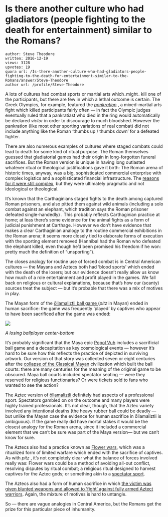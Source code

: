 # Is there another culture who had gladiators (people fighting to the death for entertainment) similar to the Romans?

	author: Steve Theodore
	written: 2016-12-19
	views: 3128
	upvotes: 19
	quora url: /Is-there-another-culture-who-had-gladiators-people-fighting-to-the-death-for-entertainment-similar-to-the-Romans/answer/Steve-Theodore
	author url: /profile/Steve-Theodore


A lots of cultures had combat sports or martial arts which_might_  kill one of the participants, but there are few in which a lethal outcome is certain. The Greek Olympics, for example, featured the _[pankration](http://ancientolympics.arts.kuleuven.be/eng/TC007cEN.html)_ , a mixed-martial arts fight which killed participants fairly often — in fact the Olympic judges eventually ruled that a pankratiast who died in the ring would automatically be declared _victor_ in order to discourage to much bloodshed. However the pankration (like most other sporting variations of real combat) did not include anything like the Roman ‘thumbs up / thumbs down’ for a defeated fighter.

There are also numerous examples of cultures where staged combats could lead to death for some kind of ritual purpose. The Roman themselves guessed that gladiatorial games had their origin in long-forgotten funeral sacrifices. But the Roman version is unique in having long outlasted whatever ritual or theological justifications gave it birth: The Roman arena of historic times, anyway, was a big, sophisticated commercial enterprise with complex logistics and a sophisticated financial infrastructure. The [reasons for it were still complex](https://www.quora.com/Why-were-the-games-important-to-the-power-of-the-emperor), but they were ultimately pragmatic and not ideological or theological.

It’s known that the Carthaginians staged fights to the death among captured Roman prisoners, and also pitted them against wild animals (including a solo combat against an elephant, which tradition says the Roman prisoner defeated single-handedly) . This probably reflects Carthaginian practice at home; at leas there’s some evidence for the animal fights as a form of judicial punishment at Carthage. However we don’t have evidence that makes a clear Carthaginian analogy to the routine commercial exhibitions in the Roman arena; it seems more closely tied to elaborate forms of execution with the sporting element removed (Hannibal had the Roman who defeated the elephant killed, even though he’d been promised his freedom if he won: pretty much the definition of “unsporting”).

The closes analogy for routine use of forced combat is in Central American cultures — the Mayans and Aztecs both had ‘blood sports’ which ended with the death of the losers; but our evidence doesn’t really allow us know how much of a role entertainment and profit played in the games. We fall back on religious or cultural explanations, because that’s how our (scanty) sources treat the subject — but it’s probable that there was a mix of motives in play.

The Mayan form of the [ōllamaliztli ball game ](https://en.wikipedia.org/wiki/Mesoamerican_ballgame#Human_sacrifice)(_pitz_ in Mayan) ended in human sacrifice: the game was frequently ‘played’ by captives who appear to have been sacrificed after the game was ended:

![](https://qph.fs.quoracdn.net/main-qimg-0e7ee6e08449a74807b648f354eef271-c)

_A losing ballplayer center-bottom_ 

It’s probably significant that the Maya epic [Popol Vuh](https://en.wikipedia.org/wiki/Popol_Vuh) includes a sacrificial ball game and a decapitation as key cosmological events — however it’s hard to be sure how this reflects the practice of depicted in surviving artwork. Our version of that story was collected seven or eight centuries after the [collapse of the Classical Mayan](https://en.wikipedia.org/wiki/Classic_Maya_collapse) civilization which built the ball courts: there are many centuries for the meaning of the original game to be obscured. Maya ball courts included spectator seating — were they reserved for religious functionaries? Or were tickets sold to fans who wanted to see the action?

The Aztec version of [ōllamaliztli ](https://en.wikipedia.org/wiki/Mesoamerican_ballgame#Human_sacrifice)definitely had aspects of a professional sport. Spectators gambled on on the outcome and many players were highly trained professionals. It’s not clear, though, that the Aztec variety involved any intentional deaths (the heavy rubber ball could be deadly — but unlike the Mayan case the evidence for human sacrifice in ōllamaliztli is ambiguous). If the game really did have mortal stakes it would be the closest analogy for the Roman arena, since it included a commercial element that we can’t be sure was part of the Maya version— but we can’t know for sure.

The Aztecs also had a practice known as [Flower wars](https://en.wikipedia.org/wiki/Flower_war), which was a ritualized form of limited warfare which ended with the sacrifice of captives. As with _pitz_ , it’s not completely clear what the balance of forces involved really was: Flower wars could be a method of avoiding all-out conflict, resolving disputes by ritual combat; a religious ritual designed to harvest captives for the Aztec gods; or something akin to a [spectator sport](http://www.latinamericanstudies.org/aztecs/Aztec-wars.pdf).

The Aztecs also had a form of human sacrifice in which [the victim was given blunted weapons and allowed to ‘fight’ against fully armed Aztect warriors](https://en.wikipedia.org/wiki/Xipe_Totec#Human_sacrifice). Again, the mixture of motives is hard to untangle.

So — there are vague analogies in Central America, but the Romans get the prize for this particular piece of inhumanity.

